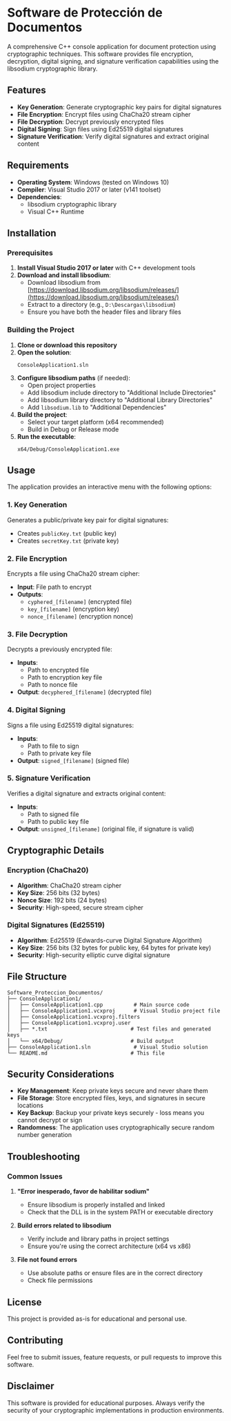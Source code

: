 # Software de Protección de Documentos

A comprehensive C++ console application for document protection using cryptographic techniques. This software provides file encryption, decryption, digital signing, and signature verification capabilities using the libsodium cryptographic library.

## Features

- **Key Generation**: Generate cryptographic key pairs for digital signatures
- **File Encryption**: Encrypt files using ChaCha20 stream cipher
- **File Decryption**: Decrypt previously encrypted files
- **Digital Signing**: Sign files using Ed25519 digital signatures
- **Signature Verification**: Verify digital signatures and extract original content

## Requirements

- **Operating System**: Windows (tested on Windows 10)
- **Compiler**: Visual Studio 2017 or later (v141 toolset)
- **Dependencies**: 
  - libsodium cryptographic library
  - Visual C++ Runtime

## Installation

### Prerequisites

1. **Install Visual Studio 2017 or later** with C++ development tools
2. **Download and install libsodium**:
   - Download libsodium from [https://download.libsodium.org/libsodium/releases/](https://download.libsodium.org/libsodium/releases/)
   - Extract to a directory (e.g., `D:\Descargas\libsodium`)
   - Ensure you have both the header files and library files

### Building the Project

1. **Clone or download this repository**
2. **Open the solution**:
   ```
   ConsoleApplication1.sln
   ```
3. **Configure libsodium paths** (if needed):
   - Open project properties
   - Add libsodium include directory to "Additional Include Directories"
   - Add libsodium library directory to "Additional Library Directories"
   - Add `libsodium.lib` to "Additional Dependencies"
4. **Build the project**:
   - Select your target platform (x64 recommended)
   - Build in Debug or Release mode
5. **Run the executable**:
   ```
   x64/Debug/ConsoleApplication1.exe
   ```

## Usage

The application provides an interactive menu with the following options:

### 1. Key Generation
Generates a public/private key pair for digital signatures:
- Creates `publicKey.txt` (public key)
- Creates `secretKey.txt` (private key)

### 2. File Encryption
Encrypts a file using ChaCha20 stream cipher:
- **Input**: File path to encrypt
- **Outputs**:
  - `cyphered_[filename]` (encrypted file)
  - `key_[filename]` (encryption key)
  - `nonce_[filename]` (encryption nonce)

### 3. File Decryption
Decrypts a previously encrypted file:
- **Inputs**:
  - Path to encrypted file
  - Path to encryption key file
  - Path to nonce file
- **Output**: `decyphered_[filename]` (decrypted file)

### 4. Digital Signing
Signs a file using Ed25519 digital signatures:
- **Inputs**:
  - Path to file to sign
  - Path to private key file
- **Output**: `signed_[filename]` (signed file)

### 5. Signature Verification
Verifies a digital signature and extracts original content:
- **Inputs**:
  - Path to signed file
  - Path to public key file
- **Output**: `unsigned_[filename]` (original file, if signature is valid)

## Cryptographic Details

### Encryption (ChaCha20)
- **Algorithm**: ChaCha20 stream cipher
- **Key Size**: 256 bits (32 bytes)
- **Nonce Size**: 192 bits (24 bytes)
- **Security**: High-speed, secure stream cipher

### Digital Signatures (Ed25519)
- **Algorithm**: Ed25519 (Edwards-curve Digital Signature Algorithm)
- **Key Size**: 256 bits (32 bytes for public key, 64 bytes for private key)
- **Security**: High-security elliptic curve digital signature

## File Structure

```
Software_Proteccion_Documentos/
├── ConsoleApplication1/
│   ├── ConsoleApplication1.cpp          # Main source code
│   ├── ConsoleApplication1.vcxproj      # Visual Studio project file
│   ├── ConsoleApplication1.vcxproj.filters
│   ├── ConsoleApplication1.vcxproj.user
│   ├── *.txt                           # Test files and generated keys
│   └── x64/Debug/                      # Build output
├── ConsoleApplication1.sln              # Visual Studio solution
└── README.md                           # This file
```

## Security Considerations

- **Key Management**: Keep private keys secure and never share them
- **File Storage**: Store encrypted files, keys, and signatures in secure locations
- **Key Backup**: Backup your private keys securely - loss means you cannot decrypt or sign
- **Randomness**: The application uses cryptographically secure random number generation

## Troubleshooting

### Common Issues

1. **"Error inesperado, favor de habilitar sodium"**
   - Ensure libsodium is properly installed and linked
   - Check that the DLL is in the system PATH or executable directory

2. **Build errors related to libsodium**
   - Verify include and library paths in project settings
   - Ensure you're using the correct architecture (x64 vs x86)

3. **File not found errors**
   - Use absolute paths or ensure files are in the correct directory
   - Check file permissions

## License

This project is provided as-is for educational and personal use.

## Contributing

Feel free to submit issues, feature requests, or pull requests to improve this software.

## Disclaimer

This software is provided for educational purposes. Always verify the security of your cryptographic implementations in production environments.